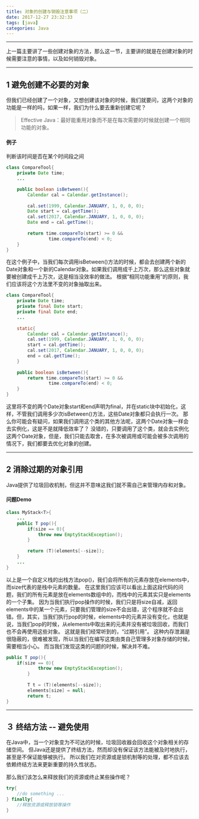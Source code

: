 ```yaml
---
title: 对象的创建与销毁注意事项（二）
date: 2017-12-27 23:32:33
tags: [java]
categories: Java
---
```



------
上一篇主要讲了一些创建对象的方法，那么这一节，主要讲的就是在创建对象的时候需要注意的事情，以及如何销毁对象。

------

## 1 避免创建不必要的对象
但我们已经创建了一个对象，又想创建该对象的时候，我们就要问，这两个对象的功能是一样的吗，如果一样，我们为什么要去重新创建它呢？

> Effective Java：最好能重用对象而不是在每次需要的时候就创建一个相同功能的对象。

#### 例子
判断该时间是否在某个时间段之间
```java
class CompareTool{
    private Date time;
    ...

    public boolean isBetween(){
        Calendar cal = Calendar.getInstance();
        
        cal.set(1999, Calendar.JANUARY, 1, 0, 0, 0);
        Date start = cal.getTime();
        cal.set(2017, Calendar.JANUARY, 1, 0, 0, 0);
        Date end = cal.getTime();
        
        return time.compareTo(start) >= 0 && 
                time.compareTo(end) < 0;
    }
}
```
在这个例子中，当我们每次调用isBetween()方法的时候，都会去创建两个新的Date对象和一个新的Calendar对象。如果我们调用成千上万次，那么这些对象就要被创建成千上万次，这是相当没效率的做法。
根据“相同功能重用”的原则，我们应该将这个方法里不变的对象抽取出来。
```java
class CompareTool{
    private Date time;
    private final Date start;
    private final Date end;
    ...
    
    static{
        Calendar cal = Calendar.getInstance();
        cal.set(1999, Calendar.JANUARY, 1, 0, 0, 0);
        start = cal.getTime();
        cal.set(2017, Calendar.JANUARY, 1, 0, 0, 0);
        end = cal.getTime();
    }
    
    public boolean isBetween(){
        return time.compareTo(start) >= 0 && 
                time.compareTo(end) < 0;
    }
}
```
这里将不变的两个Date对象start和end声明为final，并在static块中初始化，这样，不管我们调用多少次isBetween()方法，这些Date对象都只会执行一次。
那么你可能会有疑问，如果我们调用这个类的其他方法呢，这两个Date对象一样会去实例化，这是不是就降低效率了？
没错的，只要调用了这个类，就会去实例化这两个Date对象，但是，我们只能去取舍，在多次被调用或可能会被多次调用的情况下，我们都要去优化对象的创建。



------

## 2 消除过期的对象引用
Java提供了垃圾回收机制，但这并不意味这我们就不需自己来管理内存和对象。

#### 问题Demo
```java
class MyStack<T>{
    ...
    public T pop(){
        if(size == 0){
            throw new EmptyStackException();
        }
        
        return (T)(elements[--size]);
    }
    ...
}
```
以上是一个自定义栈的出栈方法pop()，我们会将所有的元素存放在elements中，而size代表的是栈中元素的数量。
在这里我们应该可以看出上面这段代码的问题，我们的所有元素是放在elements数组中的，而栈中的元素其实只是elements的一个子集。
因为当我们执行pop操作的时候，我们只是将size自减，返回elements中的某一个元素，只要我们管理的size不会出错，这个程序就不会出错。但，其实，当我们执行pop的时候，elements中的元素并没有变化，也就是说，当我们pop的时候，从elements中取出来的元素并没有被垃圾回收，而我们也不会再使用这些对象。
这就是我们经常听到的，“过期引用”。
这种内存泄漏是很隐蔽的，很难被发现，所以当我们在编写这类由类自己管理多对象存储的时候，需要相当小心。
而当我们发现这类的问题的时候，解决并不难。
```java
public T pop(){
    if(size == 0){
            throw new EmptyStackException();
        }
        
        T t = (T)(elements[--size]);
        elements[size] = null;
        return t;
}
```



------

## ３ 终结方法 -- 避免使用
在Java中，当一个对象变为不可达的时候，垃圾回收器会回收这个对象相关的存储空间。
但Java还是提供了终结方法，然而却没有保证该方法能被及时地执行，甚至是不保证能够被执行。
所以我们在对资源或是锁机制等的处理，都不应该去依赖终结方法来更新重要的持久性状态。

那么我们该怎么来释放我们的资源或终止某些操作呢？
```java
try{
    //do something ...
} finally{
    //释放资源或释放锁等操作
}
```